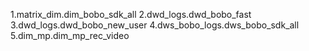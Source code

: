 1.matrix_dim.dim_bobo_sdk_all
2.dwd_logs.dwd_bobo_fast
3.dwd_logs.dwd_bobo_new_user
4.dws_bobo_logs.dws_bobo_sdk_all
5.dim_mp.dim_mp_rec_video
